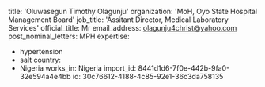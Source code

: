 title: 'Oluwasegun Timothy Olagunju'
organization: 'MoH, Oyo State Hospital Management Board'
job_title: 'Assitant Director, Medical Laboratory Services'
official_title: Mr
email_address: olagunju4christ@yahoo.com
post_nominal_letters: MPH
expertise:
  - hypertension
  - salt
country:
  - Nigeria
works_in: Nigeria
import_id: 8441d1d6-7f0e-442b-9fa0-32e594a4e4bb
id: 30c76612-4188-4c85-92e1-36c3da758135

